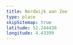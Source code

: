 ```yaml
---
title: Nordwijk aan Zee
type: place
skipSitemap: true
latitude: 52.244436
longitude: 4.43399
---
```

